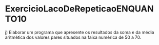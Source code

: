# ExercicioLacoDeRepeticaoENQUANTO10
j) Elaborar  um  programa  que  apresente  os  resultados  da  soma  e  da  média  aritmética  dos  valores pares situados na faixa numérica de 50 a 70. 
